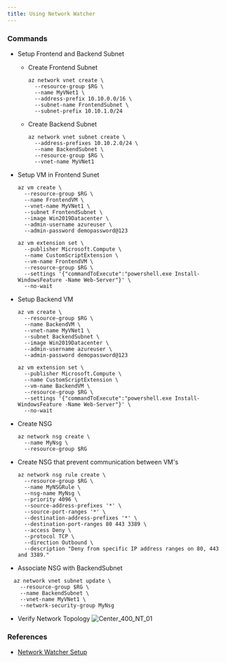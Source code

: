```yaml
---
title: Using Network Watcher
---
```


### Commands

- Setup Frontend and Backend Subnet
   - Create Frontend Subnet
      ```azcli
      az network vnet create \
        --resource-group $RG \
        --name MyVNet1 \
        --address-prefix 10.10.0.0/16 \
        --subnet-name FrontendSubnet \
        --subnet-prefix 10.10.1.0/24
      ```

    - Create Backend Subnet
      ```azcli
      az network vnet subnet create \
        --address-prefixes 10.10.2.0/24 \
        --name BackendSubnet \
        --resource-group $RG \
        --vnet-name MyVNet1
      ```

- Setup VM in Frontend Sunet
  ```azcli
  az vm create \
    --resource-group $RG \
    --name FrontendVM \
    --vnet-name MyVNet1 \
    --subnet FrontendSubnet \
    --image Win2019Datacenter \
    --admin-username azureuser \
    --admin-password demopassword@123
  ```
  ```azcli
  az vm extension set \
    --publisher Microsoft.Compute \
    --name CustomScriptExtension \
    --vm-name FrontendVM \
    --resource-group $RG \
    --settings '{"commandToExecute":"powershell.exe Install-WindowsFeature -Name Web-Server"}' \
    --no-wait
  ```

- Setup Backend VM
    ```azcli
    az vm create \
      --resource-group $RG \
      --name BackendVM \
      --vnet-name MyVNet1 \
      --subnet BackendSubnet \
      --image Win2019Datacenter \
      --admin-username azureuser \
      --admin-password demopassword@123
    ```
    ```azcli
    az vm extension set \
      --publisher Microsoft.Compute \
      --name CustomScriptExtension \
      --vm-name BackendVM \
      --resource-group $RG \
      --settings '{"commandToExecute":"powershell.exe Install-WindowsFeature -Name Web-Server"}' \
      --no-wait
    ```

- Create NSG
  ```azcli
  az network nsg create \
    --name MyNsg \
    --resource-group $RG
  ```

- Create NSG that prevent communication between VM's
  ```azcli
  az network nsg rule create \
    --resource-group $RG \
    --name MyNSGRule \
    --nsg-name MyNsg \
    --priority 4096 \
    --source-address-prefixes '*' \
    --source-port-ranges '*' \
    --destination-address-prefixes '*' \
    --destination-port-ranges 80 443 3389 \
    --access Deny \
    --protocol TCP \
    --direction Outbound \
    --description "Deny from specific IP address ranges on 80, 443 and 3389."
  ```

- Associate NSG with BackendSubnet
```azcli
  az network vnet subnet update \
    --resource-group $RG \
    --name BackendSubnet \
    --vnet-name MyVNet1 \
    --network-security-group MyNsg
  ```

- Verify Network Topology
  ![Center_400_NT_01](/images/Network_Topology_01.PNG)

### References
- [Network Watcher Setup](https://docs.microsoft.com/en-us/learn/modules/troubleshoot-azure-network-infrastructure/3-exercise-troubleshoot-networking-with-network-watcher)
